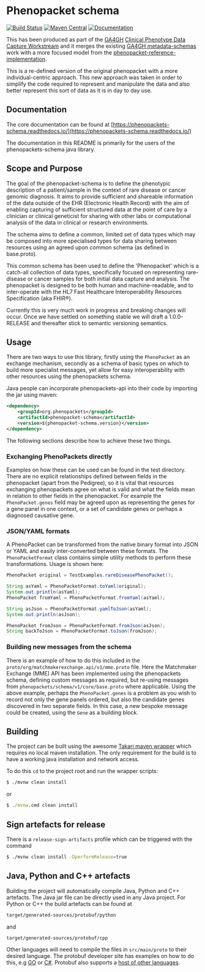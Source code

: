 # Phenopacket schema
[![Build Status](https://travis-ci.org/phenopackets/phenopacket-schema.svg?branch=master)](https://travis-ci.org/phenopackets/phenopacket-schema)
[![Maven Central](https://maven-badges.herokuapp.com/maven-central/org.phenopackets/phenopacket-schema/badge.svg)](https://maven-badges.herokuapp.com/maven-central/org.phenopackets/phenopacket-schema)
[![Documentation](https://readthedocs.org/projects/phenopackets-schema/badge/?version=latest)](https://phenopackets-schema.readthedocs.io/en/latest/)

This has been produced as part of the [GA4GH](https://ga4gh.org) [Clinical Phenotype Data Capture Workstream](https://ga4gh-cp.github.io/) and it merges the existing [GA4GH metadata-schemas](https://github.com/ga4gh-metadata/metadata-schemas) work with a more focused model from the [phenopacket-reference-implementation](https://github.com/phenopackets/phenopacket-reference-implementation). 

This is a re-defined version of the original phenopacket with a more individual-centric approach. This new approach was taken in order to simplify the code required to represent and manipulate the data and also better represent this sort of data as it is in day to day use.

## Documentation

The core documentation can be found at [https://phenopackets-schema.readthedocs.io/](https://phenopackets-schema.readthedocs.io/)

The documentation in this README is primarily for the users of the phenopackets-schema java library.

## Scope and Purpose
The goal of the phenopacket-schema is to define the phenotypic description of a patient/sample in the context of rare disease or cancer genomic diagnosis. It aims to provide sufficient and shareable information of the data outside of the EHR (Electronic Health Record) with the aim of enabling capturing of sufficient structured data at the point of care by a clinician or clinical geneticist for sharing with other labs or computational analysis of the data in clinical or research environments. 

The schema aims to define a common, limited set of data types which may be composed into more specialised types for data sharing between resources using an agreed upon common schema (as defined in base.proto).

This common schema has been used to define the 'Phenopacket' which is a catch-all collection of data types, specifically focused on representing rare-disease or cancer samples for both initial data capture and analysis. The phenopacket is designed to be both human and machine-readable, and to inter-operate with the HL7 Fast Healthcare Interoperability Resources Specification (aka FHIR®).  

Currently this is very much work in progress and breaking changes will occur. Once we have settled on something stable we will draft a 1.0.0-RELEASE and thereafter stick to semantic versioning semantics.

## Usage
There are two ways to use this library, firstly using the ```PhenoPacket``` as an exchange mechanism, secondly as a schema of basic types on which to build more specialist messages, yet allow for easy interoperability with other resources using the phenopackets schema.

Java people can incorporate phenopackets-api into their code by importing the jar using maven:

```xml
<dependency>
    <groupId>org.phenopackets</groupId>
    <artifactId>phenopacket-schema</artifactId>
    <version>${phenopacket-schema.version}</version>
</dependency>
```

The following sections describe how to achieve these two things.

### Exchanging PhenoPackets directly
Examples on how these can be used can be found in the test directory. There are no explicit relationships defined between fields in the phenopacket (apart from the Pedigree), so it is vital that resources exchanging phenopackets agree on what is valid and what the fields mean in relation to other fields in the phenopacket. For example the ```PhenoPacket.genes``` field may be agreed upon as representing the genes for a gene panel in one context, or a set of candidate genes or perhaps a diagnosed causative gene.

### JSON/YAML formats 
A PhenoPacket can be transformed from the native binary format into JSON or YAML and easily inter-converted between these formats. The ```PhenoPacketFormat``` class contains simple utility methods to perform these transformations. Usage is shown here:

```java
PhenoPacket original = TestExamples.rareDiseasePhenoPacket();

String asYaml = PhenoPacketFormat.toYaml(original);
System.out.println(asYaml);
PhenoPacket fromYaml = PhenoPacketFormat.fromYaml(asYaml);

String asJson = PhenoPacketFormat.yamlToJson(asYaml);
System.out.println(asJson);

PhenoPacket fromJson = PhenoPacketFormat.fromJson(asJson);
String backToJson = PhenoPacketFormat.toJson(fromJson);
```

### Building new messages from the schema
There is an example of how to do this included in the ```proto/org/matchmakerexchange.api/v1/mme.proto``` file. Here the Matchmaker Exchange (MME) API has been implemented using the phenopackets schema, defining custom messages as required, but re-using messages from ```phenopackets/schema/v1/core/base.proto``` where applicable. Using the above example, perhaps the ```PhenoPacket.genes``` is a problem as you wish to record not only the gene panels ordered, but also the candidate genes discovered in two separate fields. In this case, a new bespoke message could be created, using the ```Gene``` as a building block.  

## Building
The project can be built using the awesome [Takari maven wrapper](https://github.com/takari/maven-wrapper) which requires no local maven installation. The only requirement for the build is to have a working java installation and network access. 

To do this ```cd``` to the project root and run the wrapper scripts:
                                                    
```bash
$ ./mvnw clean install
```
or

```cmd
$ ./mvnw.cmd clean install
```

## Sign artefacts for release
There is a ```release-sign-artifacts``` profile which can be triggered with the command

```bash
$ ./mvnw clean install -DperformRelease=true
```

## Java, Python and C++ artefacts
Building the project will automatically compile Java, Python and C++ artefacts. The Java jar file can be directly used in any Java project. For Python or C++ the build artefacts can be found at

```bash
target/generated-sources/protobuf/python
```
and
```bash
target/generated-sources/protobuf/cpp
```

Other languages will need to compile the files in ```src/main/proto``` to their desired language. The protobuf developer site has examples on how to do this, e.g [GO](https://developers.google.com/protocol-buffers/docs/gotutorial#compiling-your-protocol-buffers) or [C#](https://developers.google.com/protocol-buffers/docs/csharptutorial#compiling-your-protocol-buffers). Protobuf also supports a [host of other languages](https://github.com/google/protobuf/tree/v3.5.1#protobuf-runtime-installation).
